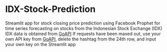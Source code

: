 # IDX-Stock-Prediction
Streamlit app for stock closing price prediction using Facebook Prophet for time series forecasting on stocks from the Indonesian Stock Exchange (IDX)
IDX data is obtained from [GoAPI](https://wwww.goapi.id/)
If requests have been maxed out, use your own API key from [GoAPI](https://wwww.goapi.id/), delete the hashtag from the 24th row, and input your own key on the Streamlit app
